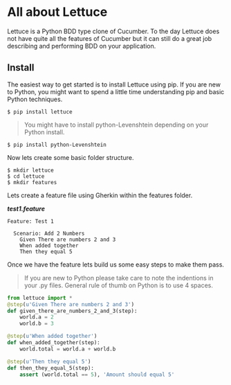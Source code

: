 # All about Lettuce

Lettuce is a Python BDD type clone of Cucumber.  To the day Lettuce does not have quite all the features of Cucumber but it can still do a great job describing and performing BDD on your application.

## Install
The easiest way to get started is to install Lettuce using pip. If you are new to Python, you might want to spend a little time understanding pip and basic Python techniques.

```
$ pip install lettuce
```

> You might have to install python-Levenshtein depending on your Python install.

```
$ pip install python-Levenshtein
```
Now lets create some basic folder structure.

```
$ mkdir lettuce
$ cd lettuce
$ mkdir features
```

Lets create a feature file using Gherkin within the features folder.

***test1.feature***
```gherkin
Feature: Test 1

  Scenario: Add 2 Numbers
    Given There are numbers 2 and 3
    When added together
    Then they equal 5
```

Once we have the feature lets build us some easy steps to make them pass.

> If you are new to Python please take care to note the indentions in your .py files.  General rule of thumb on Python is to use 4 spaces.

```python
from lettuce import *
@step(u'Given There are numbers 2 and 3')
def given_there_are_numbers_2_and_3(step):
    world.a = 2
    world.b = 3

@step(u'When added together')
def when_added_together(step):
    world.total = world.a + world.b

@step(u'Then they equal 5')
def then_they_equal_5(step):
    assert (world.total == 5), 'Amount should equal 5'
```
